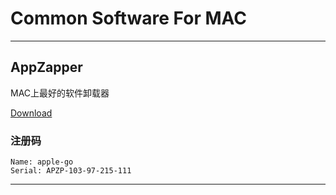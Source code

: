 # Common Software For MAC

***

## AppZapper 

MAC上最好的软件卸载器

[Download](http://www.appzapper.com)

### 注册码

```
Name: apple-go
Serial: APZP-103-97-215-111
```

***